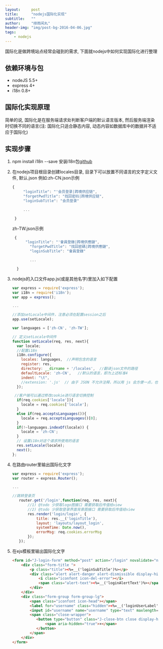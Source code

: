 ```yaml
---
layout:     post
title:      "nodejs国际化实现"
subtitle:   ""
author:     "绯雨闲丸"
header-img: "img/post-bg-2016-04-06.jpg"
tags:
    - nodejs
---
```


国际化是做跨境站点经常会碰到的需求, 下面就nodejs中如何实现国际化进行整理

## 依赖环境与包

* nodeJS 5.5+
* express 4+
* i18n 0.8+

## 国际化实现原理

简单的说, 国际化是在服务端请求处判断客户端的默认语言版本,
然后服务端渲染时切换不同的语言(注: 国际化只适合静态内容, 动态内容如数据库中的数据并不适应于国际化)

## 实现步骤

1. npm install i18n --save
   安装i18n包[github](https://github.com/mashpie/i18n-node)

2. 在nodejs项目根目录创建locales目录, 目录下可以放置不同语言的文字定义文件, 默认.json
   例如:zh-CN.json示例

   ```javascript
   {
        "loginTitle": "'会员登录|跨境供应链",
        "forgetPwdTitle": "找回密码|跨境供应链",
        "loginSubTitle": "会员登录"

        ...

    }
   ```

   zh-TW.json示例

   ```javascript
    {
         "loginTitle": "'會員登錄|跨境供應鏈",
           "forgetPwdTitle": "找回密碼|跨境供應鏈",
           "loginSubTitle": "會員登錄"

           ...

     }
   ```

3. nodejs的入口文件app.js(或是其他名字)里加入如下配置

   ```javascript
   var express = require('express');
   var i18n = require('i18n');
   var app = express();

   ...

   //添加setLocale中间件，注意必须在配置session之后
   app.use(setLocale);

   var languages = ['zh-CN', 'zh-TW'];

   // 定义setLocale中间件
   function setLocale(req, res, next){
     var locale;
     //配置i18n
     i18n.configure({
       locales: languages,  //声明包含的语言
       register: res,
       directory: __dirname + '/locales',  //翻译json文件的路径
       defaultLocale: 'zh-CN',   //默认的语言，即为上述标准4
       indent: "\t",
       //extension: '.js'  // 由于 JSON 不允许注释，所以用 js 会方便一点，也可以写成其他的，不过文件格式是 JSON
     });

    //客户端可以通过修改cookie进行语言切换控制
     if(req.cookies['locale']){
       locale = req.cookies['locale'];
     }
     else if(req.acceptsLanguages()){
       locale = req.acceptsLanguages()[0];
     }
     if(!~languages.indexOf(locale)) {
       locale = 'zh-CN';
     }
     // 设置i18n对这个请求所使用的语言
     res.setLocale(locale);
     next();
   };
   ```

4. 在路由router里输出国际化文字

   ```javascript
   var express = require('express');
   var router = express.Router();

   ...

   //跳转登录页
      router.get('/login',function(req, res, next){
          //1) @todo 少获取logo图接口 需要获取后传值给view
          //2) @todo 少获取登录界面背景图接口 需要获取后传值给view
          res.render('login/login', {
              title: res.__('loginTitle'),
              layout: 'layouts/layout_login',
              systemTime: Date.now(),
              errorMsg: req.cookies.errorMsg
          });
      });
   ```

5. 在ejs模板里输出国际化文字

   ```html
   <form id="J-login-form" method="post" action="/login" novalidate="novalidate">
       <div class="form-title ">
           <p class="title"><%=__('loginSubTitle')%></p>
           <div class="alert alert-danger alert-dismissible display-hide" role="alert">
               <i class="iconfont icon-del-error"></i>
               <span class="alert-text"><%=__('loginAlertText')%></span>
           </div>
       </div>
       <div class="form-group form-group-lg">
           <span class="iconfont icon-head"></span>
           <label for="username" class="hidden"><%=__('loginUserLabel')%></label>
           <input id="username" name="username" type="text" maxlength="32" class="form-control txt-show" placeholder="<%=__('loginUserLabel')%>" value="" autocomplete="off"/>
           <span class="close-wrapper">
              <button type="button" class="J-close-btn close display-hide" aria-label="Close">
                  <span aria-hidden="true">×</span>
              </button>
           </span>
       </div>
   </form>
   ```


